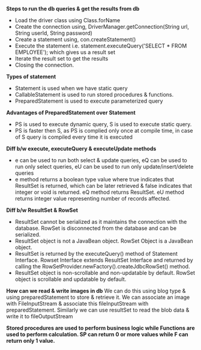 **Steps to run the db queries & get the results from db**
* Load the driver class using Class.forName
* Create the connection using, DriverManager.getConnection(String url, String userId, String password)
* Create a statement using, con.createStatement()
* Execute the statement i.e. statement.executeQuery('SELECT * FROM EMPLOYEE'); which gives us a result set
* Iterate the result set to get the results
* Closing the connection.

**Types of statement**
* Statement is used when we have static query
* CallableStatement is used to run stored procedures & functions.
* PreparedStatement is used to execute parameterized query

**Advantages of PreparedStatement over Statement**
* PS is used to execute dynamic query, S is used to execute static query.
* PS is faster then S, as PS is complied only once at compile time, in case of S query is compiled every time it is executed

**Diff b/w execute, executeQuery & executeUpdate methods**
* e can be used to run both select & update queries, eQ can be used to run only select queries, eU can be used 
	to run only update/insert/delete queries
* e method returns a boolean type value where true indicates that ResultSet is returned, which can be later 
	retrieved & false indicates that integer or void is returned. eQ method returns ResultSet. eU method 
	returns integer value representing number of records affected.
		
**Diff b/w ResultSet & RowSet**
* ResultSet cannot be serialized as it maintains the connection with the database. RowSet is disconnected from 
	the database and can be serialized.
* ResultSet object is not a JavaBean object. RowSet Object is a JavaBean object.
* ResultSet is returned by the executeQuery() method of Statement Interface. Rowset Interface extends 
	ResultSet Interface and returned by calling the RowSetProvider.newFactory().createJdbcRowSet() method.
* ResultSet object is non-scrollable and non-updatable by default. RowSet object is scrollable and updatable 
	by default.

**How can we read & write images in db**
We can do this using blog type & using preparedStatement to store & retrieve it. We can associate an image 
with FileInputStream & associate this fileInputStream with preparedStatement. Similarly we can use resultSet to
read the blob data & write it to fileOutputStream
	
**Stored procedures are used to perform business logic while Functions are used to perform calculation. 
	SP can return 0 or more values while F can return only 1 value.**
